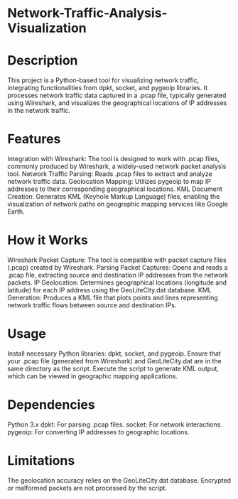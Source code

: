# Network-Traffic-Analysis-Visualization

# Description
This project is a Python-based tool for visualizing network traffic, integrating functionalities from dpkt, socket, and pygeoip libraries. It processes network traffic data captured in a .pcap file, typically generated using Wireshark, and visualizes the geographical locations of IP addresses in the network traffic.

# Features
Integration with Wireshark: The tool is designed to work with .pcap files, commonly produced by Wireshark, a widely-used network packet analysis tool.
Network Traffic Parsing: Reads .pcap files to extract and analyze network traffic data.
Geolocation Mapping: Utilizes pygeoip to map IP addresses to their corresponding geographical locations.
KML Document Creation: Generates KML (Keyhole Markup Language) files, enabling the visualization of network paths on geographic mapping services like Google Earth.

# How it Works
Wireshark Packet Capture: The tool is compatible with packet capture files (.pcap) created by Wireshark.
Parsing Packet Captures: Opens and reads a .pcap file, extracting source and destination IP addresses from the network packets.
IP Geolocation: Determines geographical locations (longitude and latitude) for each IP address using the GeoLiteCity.dat database.
KML Generation: Produces a KML file that plots points and lines representing network traffic flows between source and destination IPs.

# Usage
Install necessary Python libraries: dpkt, socket, and pygeoip.
Ensure that your .pcap file (generated from Wireshark) and GeoLiteCity.dat are in the same directory as the script.
Execute the script to generate KML output, which can be viewed in geographic mapping applications.

# Dependencies
Python 3.x
dpkt: For parsing .pcap files.
socket: For network interactions.
pygeoip: For converting IP addresses to geographic locations.

# Limitations
The geolocation accuracy relies on the GeoLiteCity.dat database.
Encrypted or malformed packets are not processed by the script.
